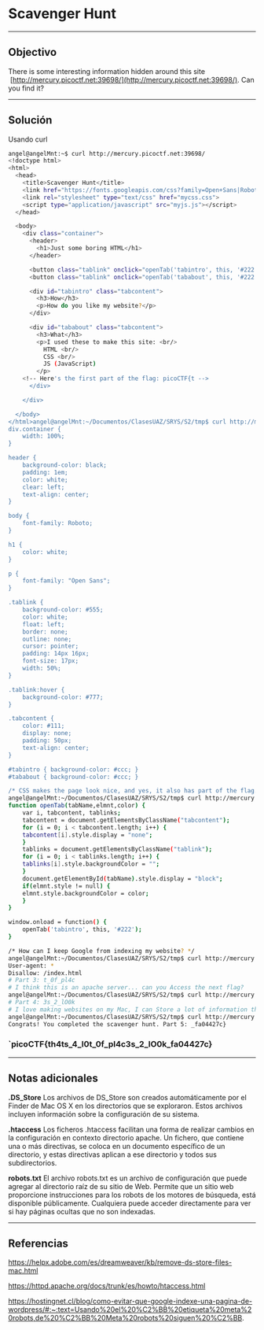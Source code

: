 # Scavenger Hunt

---
## Objectivo

There is some interesting information hidden around this site  [http://mercury.picoctf.net:39698/](http://mercury.picoctf.net:39698/). Can you find it?

---
## Solución

Usando curl
``` sh
angel@angelMnt:~$ curl http://mercury.picoctf.net:39698/
<!doctype html>
<html>
  <head>
    <title>Scavenger Hunt</title>
    <link href="https://fonts.googleapis.com/css?family=Open+Sans|Roboto" rel="stylesheet">
    <link rel="stylesheet" type="text/css" href="mycss.css">
    <script type="application/javascript" src="myjs.js"></script>
  </head>

  <body>
    <div class="container">
      <header>
		<h1>Just some boring HTML</h1>
      </header>

      <button class="tablink" onclick="openTab('tabintro', this, '#222')" id="defaultOpen">How</button>
      <button class="tablink" onclick="openTab('tababout', this, '#222')">What</button>

      <div id="tabintro" class="tabcontent">
		<h3>How</h3>
		<p>How do you like my website?</p>
      </div>

      <div id="tababout" class="tabcontent">
		<h3>What</h3>
		<p>I used these to make this site: <br/>
		  HTML <br/>
		  CSS <br/>
		  JS (JavaScript)
		</p>
	<!-- Here's the first part of the flag: picoCTF{t -->
      </div>

    </div>

  </body>
</html>angel@angelMnt:~/Documentos/ClasesUAZ/SRYS/S2/tmp$ curl http://mercury.picoctf.net:39698/mycss.css
div.container {
    width: 100%;
}

header {
    background-color: black;
    padding: 1em;
    color: white;
    clear: left;
    text-align: center;
}

body {
    font-family: Roboto;
}

h1 {
    color: white;
}

p {
    font-family: "Open Sans";
}

.tablink {
    background-color: #555;
    color: white;
    float: left;
    border: none;
    outline: none;
    cursor: pointer;
    padding: 14px 16px;
    font-size: 17px;
    width: 50%;
}

.tablink:hover {
    background-color: #777;
}

.tabcontent {
    color: #111;
    display: none;
    padding: 50px;
    text-align: center;
}

#tabintro { background-color: #ccc; }
#tababout { background-color: #ccc; }

/* CSS makes the page look nice, and yes, it also has part of the flag. Here's part 2: h4ts_4_l0 */
angel@angelMnt:~/Documentos/ClasesUAZ/SRYS/S2/tmp$ curl http://mercury.picoctf.net:39698/myjs.js
function openTab(tabName,elmnt,color) {
    var i, tabcontent, tablinks;
    tabcontent = document.getElementsByClassName("tabcontent");
    for (i = 0; i < tabcontent.length; i++) {
	tabcontent[i].style.display = "none";
    }
    tablinks = document.getElementsByClassName("tablink");
    for (i = 0; i < tablinks.length; i++) {
	tablinks[i].style.backgroundColor = "";
    }
    document.getElementById(tabName).style.display = "block";
    if(elmnt.style != null) {
	elmnt.style.backgroundColor = color;
    }
}

window.onload = function() {
    openTab('tabintro', this, '#222');
}

/* How can I keep Google from indexing my website? */
angel@angelMnt:~/Documentos/ClasesUAZ/SRYS/S2/tmp$ curl http://mercury.picoctf.net:39698/robots.txt
User-agent: *
Disallow: /index.html
# Part 3: t_0f_pl4c
# I think this is an apache server... can you Access the next flag?
angel@angelMnt:~/Documentos/ClasesUAZ/SRYS/S2/tmp$ curl http://mercury.picoctf.net:39698/.htaccess
# Part 4: 3s_2_lO0k
# I love making websites on my Mac, I can Store a lot of information there.
angel@angelMnt:~/Documentos/ClasesUAZ/SRYS/S2/tmp$ curl http://mercury.picoctf.net:39698/.DS_Store
Congrats! You completed the scavenger hunt. Part 5: _fa04427c}
```

### `picoCTF{th4ts_4_l0t_0f_pl4c3s_2_lO0k_fa04427c}

---
## Notas adicionales

**.DS_Store**
Los archivos de DS_Store son creados automáticamente por el Finder de Mac OS X en los directorios que se exploraron. Estos archivos incluyen información sobre la configuración de su sistema. 

**.htaccess**
Los ficheros .htaccess facilitan una forma de realizar cambios en la configuración en contexto directorio apache. Un fichero, que contiene una o más directivas, se coloca en un documento específico de un directorio, y estas directivas aplican a ese directorio y todos sus subdirectorios.

**robots.txt** 
El archivo robots.txt es un archivo de configuración que puede agregar al directorio raíz de su sitio de Web. Permite que un sitio web proporcione instrucciones para los robots de los motores de búsqueda, está disponible públicamente. Cualquiera puede acceder directamente para ver si hay páginas ocultas que no son indexadas.



---
## Referencias
https://helpx.adobe.com/es/dreamweaver/kb/remove-ds-store-files-mac.html

https://httpd.apache.org/docs/trunk/es/howto/htaccess.html

https://hostingnet.cl/blog/como-evitar-que-google-indexe-una-pagina-de-wordpress/#:~:text=Usando%20el%20%C2%BB%20etiqueta%20meta%20robots,de%20%C2%BB%20Meta%20robots%20siguen%20%C2%BB.
	